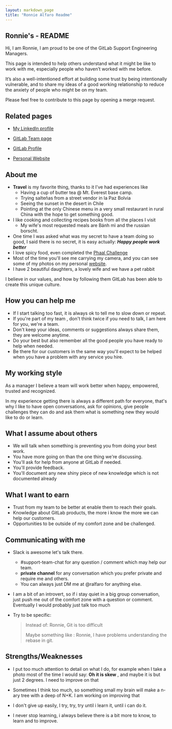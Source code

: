 ```yaml
---
layout: markdown_page
title: "Ronnie Alfaro Readme"
---
```

## Ronnie's - README

Hi, I am Ronnie, I am proud to be one of the GitLab Support Engineering Managers.

This page is intended to help others understand what it might be like to work with me, especially people who haven’t worked with me before.

It’s also a well-intentioned effort at building some trust by being intentionally vulnerable, and to share my ideas of a good working relationship to reduce the anxiety of people who might be on my team.

Please feel free to contribute to this page by opening a merge request.

## Related pages 

* [My LinkedIn profile](https://www.linkedin.com/in/ronnie-a-4a4a6b31/)

* [GitLab Team page](https://about.gitlab.com/company/team/#ronniealfaro)

* [GitLab Profile](https://gitlab.com/ronniealfaro)

* [Personal Website](https://www.ronniealfaro.com/)

  

## About me

* **Travel** is my favorite thing, thanks to it I've had experiences like 
  * Having a cup of butter tea @ Mt. Everest base camp.
  * Trying salteñas from a street vendor in la Paz Bolvia
  * Seeing the sunset in the desert in Chile
  * Pointing at the only Chinese menu in a very small restaurant in rural China with the hope to get something good.
* I like cooking and collecting recipes books from all the places I visit
  * My wife's most requested meals are Bánh mì and the russian borscht.
* One time I was asked what was my secret to have a team doing so good, I said there is no secret, it is easy actually: ***Happy people work better***
* I love spicy food, even completed the [Phaal Challenge](https://newyork.seriouseats.com/2008/06/brick-lane-curry-house-east-village-nyc-phaal-spiciest-indian-curry.html) 
* Most of the time you'll see me carrying my camera, and you can see some of my photos on my personal [website](https://www.ronniealfaro.com).
* I have 2 beautiful daughters, a lovely wife and we have a pet rabbit

I believe in our values, and how by following them GitLab has been able to create this unique culture.

## How you can help me

* If I start talking too fast, it is always ok to tell me to slow down or repeat.
* If you're part of my team , don't think twice if you need to talk, I am here for you, we're a team.
* Don't keep your ideas, comments or suggestions always share them, they are welcome anytime.
* Do your best but also remember all the good people you have ready to help when needed.
* Be there for our customers in the same way you'll expect to be helped when you have a problem with any service you hire. 

## My working style

As a manager I believe a team will work better when happy, empowered,  trusted and recognized.

In my experience getting there is always a different path for everyone,  that's why I like to have open conversations, ask for opinions, give people challenges they can do and ask them what is something new they would like to do or learn.

## What I assume about others

* We will talk when something is preventing you from doing your best work.
* You have more going on than the one thing we're discussing.
* You'll ask for help from anyone at GitLab if needed.
* You'll provide feedback.
* You'll document any new shiny piece of new knowledge which is not documented already

## What I want to earn

* Trust from my team to be better at enable them to reach their goals.
* Knowledge  about GitLab products, the more i know the more we can help our customers.
* Opportunities to be outside of my comfort zone and be challenged.

## Communicating with me

* Slack is awesome let's talk there.

  * #support-team-chat for any question / comment which may help our team.
  * **private channel** for any conversation which you prefer private and require me and others.
  * You can always just DM me at @ralfaro for anything else.

* I am a bit of an introvert, so if i stay quiet in a big group conversation, just push me out of the comfort zone with a question or comment. Eventually I would probably just talk too much

* Try to be specific:

  > Instead of: Ronnie, Git is too difficult
  >
  > Maybe something like : Ronnie, I have problems understanding the rebase in git.

## Strengths/Weaknesses

* I put too much attention to detail on  what I do, for example when I take a photo most of the time I would say: **Oh it is skew** , and maybe it is but just 2 degrees. I need to improve on that

* Sometimes I think too much, so something small my brain will make a n-ary tree with a deep of N+K. I am working on improving that

* I don't give up easily, I try, try, try until i learn it, until i can do it.

* I never stop learning, i always believe there is a bit more to know, to learn and to improve.

  
